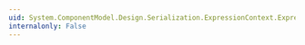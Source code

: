 ```yaml
---
uid: System.ComponentModel.Design.Serialization.ExpressionContext.ExpressionType
internalonly: False
---
```

